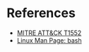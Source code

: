 # References

- [MITRE ATT&CK T1552](https://attack.mitre.org/techniques/T1552/)
- [Linux Man Page: bash](https://man7.org/linux/man-pages/man1/bash.1.html)
